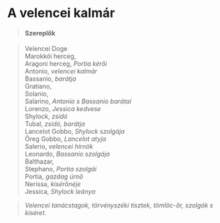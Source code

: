 <!-- ======================================================================
--- Search engine
title:          A velencei kalmár
keywords:       Velence, kalmár, vígjáték
description:    William Shakespeare: A velencei kalmár.
--- Menu system
order:          40
text:           A velencei kalmár
hidden:         false
umbel:          false
--- Page properties
id:             /comedies/the-merchant-of-venice
document:       
layout:         layout-2-left
$-left:         play-list
searchable:     true
======================================================================= -->

# A velencei kalmár

>   #### Szereplők
    
>   Velencei Doge  
    Marokkói herceg,    
    Aragoni herceg, _Portia kérői_  
    Antonio, _velencei kalmár_  
    Bassanio, _barátja_  
    Gratiano,  
    Solanio,  
    Salarino, _Antonio s Bassanio barátai_  
    Lorenzo, _Jessica kedvese_  
    Shylock, _zsidó_  
    Tubal, _zsidó, barátja_  
    Lancelot Gobbo, _Shylock szolgája_  
    Öreg Gobbo, _Lancelot atyja_  
    Salerio, _velencei hírnök_  
    Leonardo, _Bassanio szolgája_  
    Balthazar,  
    Stephano, _Portia szolgái_  
    Portia, _gazdag úrnő_  
    Nerissa, _kisérőnéje_  
    Jessica, _Shylock leánya_
    
>   _Velencei tanácstagok, törvényszéki tisztek, tömlöc-őr, szolgák s kíséret._
